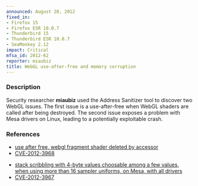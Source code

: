 ```yaml
---
announced: August 28, 2012
fixed_in:
- Firefox 15
- Firefox ESR 10.0.7
- Thunderbird 15
- Thunderbird ESR 10.0.7
- SeaMonkey 2.12
impact: Critical
mfsa_id: 2012-62
reporter: miaubiz
title: WebGL use-after-free and memory corruption
---
```


<h3>Description</h3>

<p>Security researcher <strong>miaubiz</strong> used the Address Sanitizer tool
to discover two WebGL issues. The first issue is a use-after-free when WebGL
shaders are called after being destroyed. The second issue exposes a problem
with Mesa drivers on Linux, leading to a potentially exploitable crash.
</p>


<h3>References</h3>

<ul>
  <li><a href="https://bugzilla.mozilla.org/show_bug.cgi?id=775852">
       use after free, webgl fragment shader deleted by accessor</a></li>
  <li><a href="http://cve.mitre.org/cgi-bin/cvename.cgi?name=CVE-2012-3968" class="ex-ref">CVE-2012-3968</a></li>
</ul>

<ul>
  <li><a href="https://bugzilla.mozilla.org/show_bug.cgi?id=777028">
      stack scribbling with 4-byte values choosable among a few values, when
using more than 16 sampler uniforms, on Mesa, with all drivers</a></li>
  <li><a href="http://cve.mitre.org/cgi-bin/cvename.cgi?name=CVE-2012-3967" class="ex-ref">CVE-2012-3967</a></li>
</ul>




